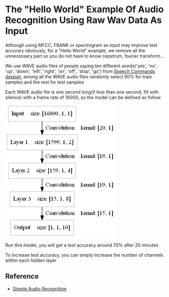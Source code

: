 The "Hello World" Example Of Audio Recognition Using Raw Wav Data As Input 
====

Although using MFCC, FBANK or spectrogram as input may improve test accurary obviously, for a "Hello World" example, we remove all the unnecessary part so you do not have to know cepstrum, fourier transform...


We use WAVE audio files of people saying ten different words('yes', 'no', 'up', 'down', 'left', 'right', 'on', 'off', 'stop', 'go') from [Speech Commands dataset](https://storage.cloud.google.com/download.tensorflow.org/data/speech_commands_v0.01.tar.gz), among all the WAVE audio files randomly select 90% for train samples and the rest for test samples


Each WAVE audio file is one second long(if less than one second, fill with silence) with a frame rate of 16000, so the model can be defined as follow:
<div><img src="files/model.png" /></div> 

Run this model, you will get a test accuracy around 70% after 20 minutes


To increase test accuracy, you can simply increase the number of channels within each hidden layer


Reference
----
* [Simple Audio Recognition](https://www.tensorflow.org/versions/master/tutorials/audio_recognition)









